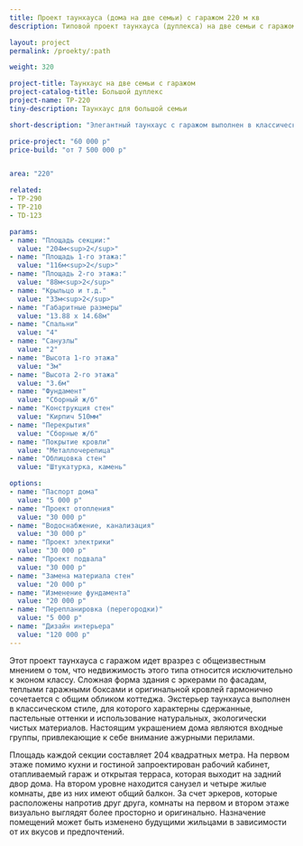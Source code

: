 ```yaml
---
title: Проект таунхауса (дома на две семьи) с гаражом 220 м кв
description: Типовой проект таунхауса (дуплекса) на две семьи с гаражом, из кирпича, газобетона или пеноблока. Площадь секции&#58; 220 м.кв.

layout: project
permalink: /proekty/:path

weight: 320

project-title: Таунхаус на две семьи с гаражом
project-catalog-title: Большой дуплекс
project-name: TP-220
tiny-description: Таунхаус для большой семьи

short-description: "Элегантный таунхаус с гаражом выполнен в классическом стиле. Сложный силуэт привлекает внимание. Изящные кованые узоры украшают ограждения, подчеркивая красоту и сдержанность дома. Он смотрится очень красиво и легко впишется в любой пейзаж. Проект представляет собой просторный двухэтажный таунхаус на две большие семьи. Площадь одной секции 220 м<sup>2</sup>. На первом этаже расположена гостевая зона и кабинет, а на втором - жилая зона из четырех комнат."

price-project: "60 000 р"
price-build: "от 7 500 000 р"


area: "220"

related:
- TP-290
- TP-210
- TD-123

params:
- name: "Площадь секции:"
  value: "204м<sup>2</sup>"
- name: "Площадь 1-го этажа:"
  value: "116м<sup>2</sup>"
- name: "Площадь 2-го этажа:"
  value: "88м<sup>2</sup>"
- name: "Крыльцо и т.д."
  value: "33м<sup>2</sup>"
- name: "Габаритные размеры"
  value: "13.88 x 14.68м"
- name: "Спальни"
  value: "4"
- name: "Санузлы"
  value: "2"
- name: "Высота 1-го этажа"
  value: "3м"
- name: "Высота 2-го этажа"
  value: "3.6м"
- name: "Фундамент"
  value: "Сборный ж/б"
- name: "Конструкция стен"
  value: "Кирпич 510мм"
- name: "Перекрытия"
  value: "Сборные ж/б"
- name: "Покрытие кровли"
  value: "Металлочерепица"
- name: "Облицовка стен"
  value: "Штукатурка, камень"

options:
- name: "Паспорт дома"
  value: "5 000 р"
- name: "Проект отопления"
  value: "30 000 р"
- name: "Водоснабжение, канализация"
  value: "30 000 р"
- name: "Проект электрики"
  value: "30 000 р"
- name: "Проект подвала"
  value: "30 000 р"
- name: "Замена материала стен"
  value: "20 000 р"
- name: "Изменение фундамента"
  value: "20 000 р"
- name: "Перепланировка (перегородки)"
  value: "5 000 р"
- name: "Дизайн интерьера"
  value: "120 000 р"
---
```

Этот проект таунхауса с гаражом идет вразрез с общеизвестным мнением о том, что недвижимость этого типа относится исключительно к эконом классу. Сложная форма здания с эркерами по фасадам, теплыми гаражными боксами и оригинальной кровлей гармонично сочетается с общим обликом коттеджа. Экстерьер таунхауса выполнен в классическом стиле, для которого характерны сдержанные, пастельные оттенки и использование натуральных, экологически чистых материалов. Настоящим украшением дома являются входные группы, привлекающие к себе внимание ажурными перилами.

Площадь каждой секции составляет 204 квадратных метра. На первом этаже помимо кухни и гостиной запроектирован рабочий кабинет, отапливаемый гараж и открытая терраса, которая выходит на задний двор дома. На втором уровне находится санузел и четыре жилые комнаты, две из них имеют общий балкон. За счет эркеров, которые расположены напротив друг друга, комнаты на первом и втором этаже визуально выглядят более просторно и оригинально. Назначение помещений может быть изменено будущими жильцами в зависимости от их вкусов и предпочтений.